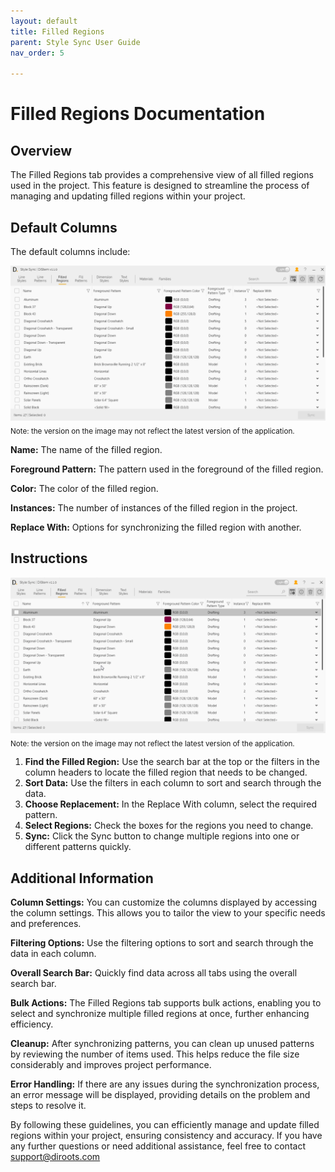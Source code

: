```yaml
---
layout: default
title: Filled Regions
parent: Style Sync User Guide
nav_order: 5

---
```


# Filled Regions Documentation

##  Overview

The Filled Regions tab provides a comprehensive view of all filled regions used in the project. This feature is designed to streamline the process of managing and updating filled regions within your project.

##  Default Columns

The default columns include:

![DiStem Style Sync - Filled Region UI](../../../assets\images\StyleSync\DS_SS_FR_UI.png)  
<sub>Note: the version on the image may not reflect the latest version of the application.</sub>


**Name:** The name of the filled region.

**Foreground Pattern:** The pattern used in the foreground of the filled region.

**Color:** The color of the filled region.

**Instances:** The number of instances of the filled region in the project.

**Replace With:** Options for synchronizing the filled region with another.

##  Instructions

![DiStem Style Sync - Sync Filled Regions](../../../assets\images\StyleSync\DS_SS_FR_SyncFilledRegions.gif)  
<sub>Note: the version on the image may not reflect the latest version of the application.</sub>

1. **Find the Filled Region:** Use the search bar at the top or the filters in the column headers to locate the filled region that needs to be changed.
2. **Sort Data:** Use the filters in each column to sort and search through the data.
3. **Choose Replacement:** In the Replace With column, select the required pattern.
4. **Select Regions:** Check the boxes for the regions you need to change.
5. **Sync:** Click the Sync button to change multiple regions into one or different patterns quickly.


##  Additional Information

**Column Settings:** You can customize the columns displayed by accessing the column settings. This allows you to tailor the view to your specific needs and preferences.

**Filtering Options:** Use the filtering options to sort and search through the data in each column.

**Overall Search Bar:** Quickly find data across all tabs using the overall search bar.

**Bulk Actions:** The Filled Regions tab supports bulk actions, enabling you to select and synchronize multiple filled regions at once, further enhancing efficiency.

**Cleanup:** After synchronizing patterns, you can clean up unused patterns by reviewing the number of items used. This helps reduce the file size considerably and improves project performance.

**Error Handling:** If there are any issues during the synchronization process, an error message will be displayed, providing details on the problem and steps to resolve it.

By following these guidelines, you can efficiently manage and update filled regions within your project, ensuring consistency and accuracy. If you have any further questions or need additional assistance, feel free to contact support@diroots.com